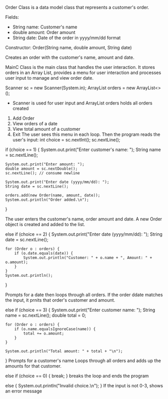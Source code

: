 Order Class is a data model class that represents a customer's order.

Fields:
- String name: Customer's name
- double amount: Order amount
- String date: Date of the order in yyyy/mm/dd format

Constructor:
Order(String name, double amount, String date)

Creates an order with the customer's name, amount and date.

MainC Class is the main class that handles the user interaction.
It stores orders in an Array List, provides a menu for user interaction 
and processes user input to manage and view order date.

Scanner sc = new Scanner(System.in);
ArrayList<Order> orders = new ArrayList<>();

- Scanner is used for user input and ArrayList<Order> orders holds all orders created

1. Add Order
2. View orders of a date
3. View total amount of a customer
0. Exit
The user sees this menu in each loop.
Then the program reads the user's input:
int choice = sc.nextInt();
sc.nextLine();

if (choice == 1) {
    System.out.print("Enter customer's name: ");
    String name = sc.nextLine();

    System.out.print("Enter amount: ");
    double amount = sc.nextDouble();
    sc.nextLine(); // consume newline

    System.out.print("Enter date (yyyy/mm/dd): ");
    String date = sc.nextLine();

    orders.add(new Order(name, amount, date));
    System.out.println("Order added.\n");
}

The user enters the customer's name, order amount and date.
A new Order object is created and added to the list.

else if (choice == 2) {
    System.out.print("Enter date (yyyy/mm/dd): ");
    String date = sc.nextLine();

    for (Order o : orders) {
        if (o.date.equals(date)) {
            System.out.println("Customer: " + o.name + ", Amount: " + o.amount);
        }
    }
    System.out.println();
}

Prompts for a date then loops through all orders.
If the order ddate matches the input, it prnits that order's customer and amount.

else if (choice == 3) {
    System.out.print("Enter customer name: ");
    String name = sc.nextLine();
    double total = 0;

    for (Order o : orders) {
        if (o.name.equalsIgnoreCase(name)) {
            total += o.amount;
        }
    }

    System.out.println("Total amount: " + total + "\n");
}
Prompts for a customer's name
Loops through all orders and adds up the amounts for that customer.

else if (choice == 0) {
    break;
}
 breaks the loop and ends the program

 else {
    System.out.println("Invalid choice.\n");
}
If the input is not 0-3, shows an error message



